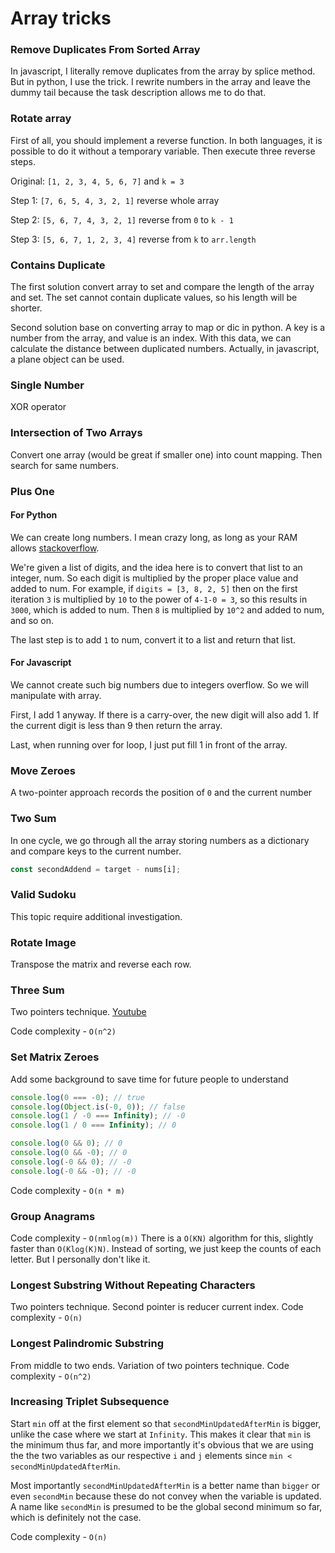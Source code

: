 # Array tricks

### Remove Duplicates From Sorted Array

In javascript, I literally remove duplicates from the array by splice method. But in python, I use the trick. I rewrite numbers in the array and leave the dummy tail because the task description allows me to do that.

### Rotate array

First of all, you should implement a reverse function. In both languages, it is possible to do it without a temporary variable.
Then execute three reverse steps.

Original: `[1, 2, 3, 4, 5, 6, 7]` and `k = 3`

Step 1: `[7, 6, 5, 4, 3, 2, 1]` reverse whole array

Step 2: `[5, 6, 7, 4, 3, 2, 1]` reverse from `0` to `k - 1`

Step 3: `[5, 6, 7, 1, 2, 3, 4]` reverse from `k` to `arr.length`

### Contains Duplicate

The first solution convert array to set and compare the length of the array and set. The set cannot contain duplicate values, so his length will be shorter.

Second solution base on converting array to map or dic in python. A key is a number from the array, and value is an index. With this data, we can calculate the distance between duplicated numbers. Actually, in javascript, a plane object can be used.

### Single Number

XOR operator

### Intersection of Two Arrays

Convert one array (would be great if smaller one) into count mapping. Then search for same numbers.

### Plus One

#### For Python

We can create long numbers. I mean crazy long, as long as your RAM allows [stackoverflow](https://stackoverflow.com/questions/5470693/python-number-limit).

We're given a list of digits, and the idea here is to convert that list to an integer, num. So each digit is multiplied by the proper place value and added to num. For example, if `digits = [3, 8, 2, 5]` then on the first iteration `3` is multiplied by `10` to the power of `4-1-0 = 3`, so this results in `3000`, which is added to num. Then `8` is multiplied by `10^2` and added to num, and so on.

The last step is to add `1` to num, convert it to a list and return that list.

#### For Javascript

We cannot create such big numbers due to integers overflow. So we will manipulate with array.

First, I add 1 anyway. If there is a carry-over, the new digit will also add 1. If the current digit is less than 9 then return the array.

Last, when running over for loop, I just put fill 1 in front of the array.

### Move Zeroes

A two-pointer approach records the position of `0` and the current number

### Two Sum

In one cycle, we go through all the array storing numbers as a dictionary and compare keys to the current number.

```js
const secondAddend = target - nums[i];
```

### Valid Sudoku

This topic require additional investigation.

### Rotate Image

Transpose the matrix and reverse each row.

### Three Sum

Two pointers technique.
[Youtube](https://www.youtube.com/watch?v=cF1DEqn4HLw)

Code complexity - `O(n^2)`

### Set Matrix Zeroes

Add some background to save time for future people to understand

```javascript
console.log(0 === -0); // true
console.log(Object.is(-0, 0)); // false
console.log(1 / -0 === Infinity); // -0
console.log(1 / 0 === Infinity); // 0

console.log(0 && 0); // 0
console.log(0 && -0); // 0
console.log(-0 && 0); // -0
console.log(-0 && -0); // -0
```

Code complexity - `O(n * m)`

### Group Anagrams

Code complexity - `O(nmlog(m))`
There is a `O(KN)` algorithm for this, slightly faster than `O(Klog(K)N)`. Instead of sorting, we just keep the counts of each letter.
But I personally don't like it.

### Longest Substring Without Repeating Characters

Two pointers technique. Second pointer is reducer current index.
Code complexity - `O(n)`

### Longest Palindromic Substring

From middle to two ends. Variation of two pointers technique.
Code complexity - `O(n^2)`

### Increasing Triplet Subsequence

Start `min` off at the first element so that `secondMinUpdatedAfterMin` is bigger, unlike the case where we start at `Infinity`. This makes it clear that `min` is the minimum thus far, and more importantly it's obvious that we are using the the two variables as our respective `i` and `j` elements since `min < secondMinUpdatedAfterMin`.

Most importantly `secondMinUpdatedAfterMin` is a better name than `bigger` or even `secondMin` because these do not convey when the variable is updated. A name like `secondMin` is presumed to be the global second minimum so far, which is definitely not the case.

Code complexity - `O(n)`
